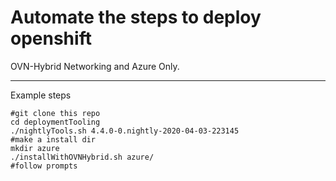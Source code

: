# Automate the steps to deploy openshift

OVN-Hybrid Networking and Azure Only.
***
  Example steps

    #git clone this repo
    cd deploymentTooling
    ./nightlyTools.sh 4.4.0-0.nightly-2020-04-03-223145
    #make a install dir
    mkdir azure
    ./installWithOVNHybrid.sh azure/
    #follow prompts
